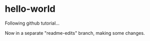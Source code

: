 # hello-world
Following github tutorial...

Now in a separate "readme-edits" branch, making some changes.
